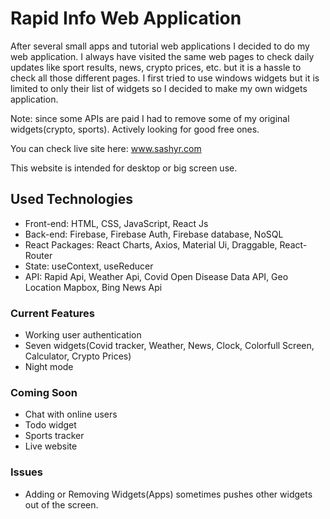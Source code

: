 # Rapid Info Web Application

After several small apps and tutorial web applications I decided to do my web application. I always have visited the same web pages to check daily updates like sport results, news, crypto prices, etc. but it is a hassle to check all those different pages. I first tried to use windows widgets but it is limited to only their list of widgets so I decided to make my own widgets application.

Note: since some APIs are paid I had to remove some of my original widgets(crypto, sports). Actively looking for good free ones.

You can check live site here: www.sashyr.com

This website is intended for desktop or big screen use.

## Used Technologies

- Front-end: HTML, CSS, JavaScript, React Js
- Back-end: Firebase, Firebase Auth, Firebase database, NoSQL
- React Packages: React Charts, Axios, Material Ui, Draggable, React-Router
- State: useContext, useReducer
- API: Rapid Api, Weather Api, Covid Open Disease Data API, Geo Location Mapbox, Bing News Api

### Current Features

- Working user authentication
- Seven widgets(Covid tracker, Weather, News, Clock, Colorfull Screen, Calculator, Crypto Prices)
- Night mode

### Coming Soon

- Chat with online users
- Todo widget
- Sports tracker
- Live website

### Issues

- Adding or Removing Widgets(Apps) sometimes pushes other widgets out of the screen.

